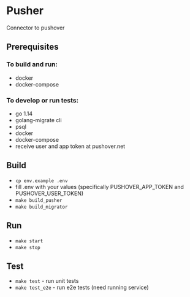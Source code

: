# Pusher
Connector to pushover

## Prerequisites
### To build and run:
 - docker
 - docker-compose
 
### To develop or run tests:
 - go 1.14
 - golang-migrate cli
 - psql
 - docker
 - docker-compose
 - receive user and app token at pushover.net

## Build
- `cp env.example .env`
- fill .env with your values (specifically PUSHOVER_APP_TOKEN and PUSHOVER_USER_TOKEN)
 - `make build_pusher`
 - `make build_migrator`

## Run
 - `make start`
 - `make stop`

## Test
 - `make test` - run unit tests
 - `make test_e2e` - run e2e tests (need running service)
